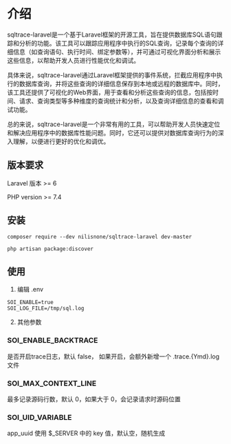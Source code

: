 # 介绍

sqltrace-laravel是一个基于Laravel框架的开源工具，旨在提供数据库SQL语句跟踪和分析的功能。该工具可以跟踪应用程序中执行的SQL查询，记录每个查询的详细信息（如查询语句、执行时间、绑定参数等），并可通过可视化界面分析和展示这些信息，以帮助开发人员进行性能优化和调试。

具体来说，sqltrace-laravel通过Laravel框架提供的事件系统，拦截应用程序中执行的数据库查询，并将这些查询的详细信息保存到本地或远程的数据库中。同时，该工具还提供了可视化的Web界面，用于查看和分析这些查询的信息，包括按时间、请求、查询类型等多种维度的查询统计和分析，以及查询详细信息的查看和调试功能。

总的来说，sqltrace-laravel是一个非常有用的工具，可以帮助开发人员快速定位和解决应用程序中的数据库性能问题。同时，它还可以提供对数据库查询行为的深入理解，以便进行更好的优化和调优。

## 版本要求 

Laravel 版本 >= 6

PHP version >= 7.4


## 安装

```
composer require --dev nilisnone/sqltrace-laravel dev-master

php artisan package:discover
```

## 使用

1. 编辑 .env

```
SOI_ENABLE=true
SOI_LOG_FILE=/tmp/sql.log
```

2. 其他参数

### SOI_ENABLE_BACKTRACE

是否开启trace日志，默认 false， 如果开启，会额外新增一个 .trace.{Ymd}.log 文件

### SOI_MAX_CONTEXT_LINE

最多记录源码行数，默认 0，如果大于 0，会记录请求时源码位置

### SOI_UID_VARIABLE

app_uuid 使用 $_SERVER 中的 key 值，默认空，随机生成